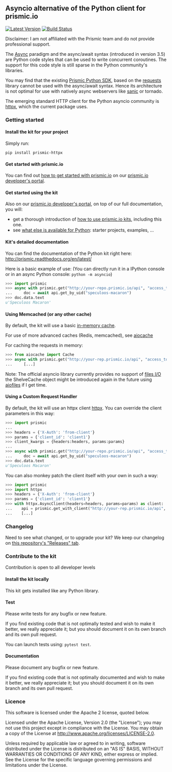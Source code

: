 ## Asyncio alternative of the Python client for prismic.io

[![Latest Version](https://img.shields.io/pypi/v/prismic-httpx.svg)](https://pypi.org/project/prismic-httpx/)
[![Build Status](https://api.travis-ci.org/remidebette/prismic-httpx.png)](https://travis-ci.org/remidebette/prismic-httpx)

Disclaimer: I am not affiliated with the Prismic team and do not provide professional support.

The [Async](https://docs.python.org/3/library/asyncio.html) paradigm and the async/await syntax 
(introduced in version 3.5) are Python code styles that can be used to write concurrent coroutines.
The support for this code style is still sparse in the Python community's libraries.

You may find that the existing [Prismic Python SDK](https://github.com/prismicio/python-kit), 
based on the [requests](https://requests-fr.readthedocs.io/en/latest/) library cannot be used with the async/await
syntax.
Hence its architecture is not optimal for use with natively async webservers like 
[sanic](https://sanic.readthedocs.io/en/latest/) or tornado.

The emerging standard HTTP client for the Python asyncio community is [httpx](https://www.python-httpx.org/), 
which the current package uses.

### Getting started

#### Install the kit for your project

Simply run:

```
pip install prismic-httpx
```

#### Get started with prismic.io

You can find out [how to get started with prismic.io](https://developers.prismic.io/documentation/UjBaQsuvzdIHvE4D/getting-started) on our [prismic.io developer's portal](https://developers.prismic.io/).

#### Get started using the kit

Also on our [prismic.io developer's portal](https://developers.prismic.io/), on top of our full documentation, you will:
 * get a thorough introduction of [how to use prismic.io kits](https://developers.prismic.io/documentation/UjBe8bGIJ3EKtgBZ/api-documentation#kits-and-helpers), including this one.
 * see [what else is available for Python](https://developers.prismic.io/technologies/UjBh78uvzeMJvE4o/python): starter projects, examples, ...


#### Kit's detailed documentation

You can find the documentation of the Python kit right here: http://prismic.readthedocs.org/en/latest/

Here is a basic example of use:
(You can directly run it in a IPython console or in an async Python console: `python -m asyncio`)
```python
>>> import prismic
>>> async with prismic.get("http://your-repo.prismic.io/api", "access_token") as api:
...     doc = await api.get_by_uid("speculoos-macaron")
>>> doc.data.text
u'Speculoos Macaron'
```

#### Using Memcached (or any other cache)

By default, the kit will use a basic [in-memory cache](https://github.com/argaen/aiocache).

For use of more advanced caches (Redis, memcached), see [aiocache](https://github.com/argaen/aiocache)

For caching the requests in memory:

```python
>>> from aiocache import Cache
>>> async with prismic.get("http://your-rep.prismic.io/api", "access_token", Cache(Cache.MEMORY)) as api:
...     [...]
```

Note: The official asyncio library currently provides no support of [files I/O](https://github.com/python/asyncio/wiki/ThirdParty#filesystem)
the ShelveCache object might be introduced again in the future using [aiofiles](https://github.com/Tinche/aiofiles/) if I get time.

#### Using a Custom Request Handler

By default, the kit will use an httpx client [httpx](https://www.python-httpx.org/). 
You can override the client parameters in this way:
```python
>>> import prismic
...
>>> headers = {'X-Auth': 'from-client'}
>>> params = {'client_id': 'client1'}
>>> client_kwargs = {headers:headers, params:params}
...
>>> async with prismic.get("http://your-repo.prismic.io/api", "access_token", **client_kwargs) as api:
...     doc = await api.get_by_uid("speculoos-macaron")
>>> doc.data.text
u'Speculoos Macaron'
```

You can also monkey patch the client itself with your own in such a way:

```python
>>> import prismic
>>> import httpx
>>> headers = {'X-Auth': 'from-client'}
>>> params = {'client_id': 'client1'}
>>> with httpx.AsyncClient(headers=headers, params=params) as client:
...    api = prismic.get_with_client("http://your-rep.prismic.io/api", "access_token", client=client)
...    [...]
```

### Changelog

Need to see what changed, or to upgrade your kit? We keep our changelog on [this repository's "Releases" tab](https://github.com/remidebette/prismic-httpx/releases).

### Contribute to the kit

Contribution is open to all developer levels

#### Install the kit locally

This kit gets installed like any Python library.

#### Test

Please write tests for any bugfix or new feature.

If you find existing code that is not optimally tested and wish to make it better, we really appreciate it; but you should document it on its own branch and its own pull request.

You can launch tests using: `pytest test`.

#### Documentation

Please document any bugfix or new feature.

If you find existing code that is not optimally documented and wish to make it better, we really appreciate it; but you should document it on its own branch and its own pull request.

### Licence

This software is licensed under the Apache 2 license, quoted below.

Licensed under the Apache License, Version 2.0 (the "License"); you may not use this project except in compliance with the License. You may obtain a copy of the License at http://www.apache.org/licenses/LICENSE-2.0.

Unless required by applicable law or agreed to in writing, software distributed under the License is distributed on an "AS IS" BASIS, WITHOUT WARRANTIES OR CONDITIONS OF ANY KIND, either express or implied. See the License for the specific language governing permissions and limitations under the License.
